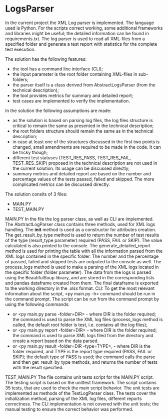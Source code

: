 # LogsParser

In the current project the XML Log parser is implemented. The language used is Python. For the scripts correct working, some additional frameworks and libraries might be useful; the detailed information can be found in requirements.txt.
The log parser is used to read all XML-files from a specified folder and generate a test report with statistics for the complete test execution.

The solution has the following features:
* the tool has a command line interface (CLI);
* the input parameter is the root folder containing XML-files in sub-folders;
* the parser itself is a class derived from AbstractLogsParser (from the technical description);
* the tool provides metrics for summary and detailed report;
* test cases are implemented to verify the implementation.

In the solution the following assumptions are made:
* as the solution is based on parsing log files, the log files structure is critical to remain the same as presented in the technical description;
* the root folders structure should remain the same as in the technical description;
* in case at least one of the structures discussed in the first two points is changed, small amendments are required to be made in the code. It can be tricky though;
* different test statuses (TEST_RES_PASS, TEST_RES_FAIL, TEST_RES_SKIP) proposed in the technical description are not used in the current solution. Its usage can be discussed directly;
* summary metrics and detailed report are based on the number and percentage values of the tests passed, failed and skipped. The more complicated metrics can be discussed directly.

The solution consits of 3 files:
* MAIN.PY
* TEST_MAIN.PY

MAIN.PY
In the file the log parser class, as well as CLI are implemented.
The AbstractLogParser class contains three methods, used for XML logs handling.
The __init__ method is used as a constructor for attributes creation.
The get_result_by_type method is used to return the number of test results of the type (result_type parameter) required (PASS, FAIL or SKIP). The value calculated is also printed to the console.
The generate_detailed_report method is used for printing the table with all the information parsed from the XML logs contained in the specific folder. The number and the percentage of passed, failed and skipped tests are outputed to the console as well.
The process_logs method is used to make a parsing of the XML logs located in the specific folder (folder parameter). The data from the logs is parsed using the BeautifulSoup library, and are stored in the corresponding lists and pandas dataframe created from them. The final dataframe is exported to the working directory in the .xlsx format.
CLI:
To get the most relevant information about the script, <py main.py -h> command should be run in the command prompt.
The script can be run from the command prompt by using the following commands:
* <py main.py parse> or <py main.py parse -folder=DIR> - where DIR is the folder required; the command is used to parse the XML log files (process_logs method is called, the default root folder is test, i.e. contains all the log files);
* <py main.py report> or <py main.py report -folder=DIR> - where DIR is the folder required; the command is used to parse XML logs filed from the directory and create a report based on the data parsed. 
* <py main.py result> or <py main.py result -folder=DIR -type=TYPE>, - where DIR is the folder required, and TYPE is the report type required (PASS, FAIL or SKIP); the default type of PASS is used; the command calls the parse and then get_result_by_type methods, and returns the number of tests with the result specified.

TEST_MAIN.PY
The file contains unit tests script for the MAIN.PY script. The testing script is based on the unittest framework.
The script contains 35 tests, that are used to check the main script behavior. The unit tests are implemented as methods of the TestLogParser class.
The tests cover the initialization method, parsing of the XML log files, different reports correctness. The CLI implementation is not covered with the unit tests; the manual testing to ensure the correct behavior was performed.
